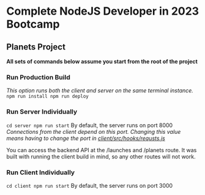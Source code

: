 # Complete NodeJS Developer in 2023 Bootcamp

## Planets Project

**All sets of commands below assume you start from the root of the project**

### Run Production Build
*This option runs both the client and server on the same terminal instance.*
`
npm run install
npm run deploy
`

### Run Server Individually
`
cd server
npm run start
`
By default, the server runs on port 8000
*Connections from the client depend on this port. Changing this value means having to change the port in [client/src/hooks/requsts.js](client/src/hooks/requsts.js)*

You can access the backend API at the /launches and /planets route.
It was built with running the client build in mind, so any other routes will not work.

### Run Client Individually
`
cd client
npm run start
`
By default, the server runs on port 3000